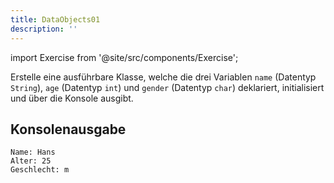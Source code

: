 ```yaml
---
title: DataObjects01
description: ''
---
```


import Exercise from '@site/src/components/Exercise';

Erstelle eine ausführbare Klasse, welche die drei Variablen `name` (Datentyp
`String`), `age` (Datentyp `int`) und `gender` (Datentyp `char`) deklariert,
initialisiert und über die Konsole ausgibt.

## Konsolenausgabe

```console
Name: Hans
Alter: 25
Geschlecht: m
```

<Exercise pullRequest="3" branchSuffix="data-objects/01" />
